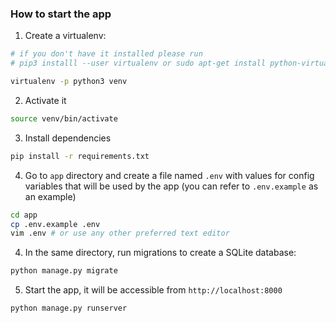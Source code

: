 ### How to start the app

1. Create a virtualenv:
```bash
# if you don't have it installed please run
# pip3 installl --user virtualenv or sudo apt-get install python-virtualenv

virtualenv -p python3 venv
```

2. Activate it
```bash
source venv/bin/activate
```

3. Install dependencies
```bash
pip install -r requirements.txt
```

4. Go to `app` directory and create a file named `.env` with values for config variables that will be used by the app (you can refer to `.env.example` as an example)
```bash
cd app
cp .env.example .env
vim .env # or use any other preferred text editor
```

4. In the same directory, run migrations to create a SQLite database:
```bash
python manage.py migrate
```

5. Start the app, it will be accessible from `http://localhost:8000`
```bash
python manage.py runserver
```
